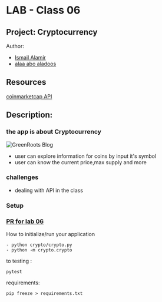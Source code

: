 # LAB - Class 06
## Project: Cryptocurrency
Author:
- [Ismail Alamir](https://github.com/IsmailAlamir)
- [alaa abo aladoos](https://github.com/alaa-adoos)


## Resources
[coinmarketcap API](https://coinmarketcap.com/api/documentation/v1/)

## Description:

###  the app is about Cryptocurrency 
![GreenRoots Blog](https://media.istockphoto.com/vectors/bitcoin-digital-currency-digital-money-concept-vector-id899897862?k=20&m=899897862&s=612x612&w=0&h=gzwb2OnHmSnOF96GcVe9422S8YyFPT0KtAWWOyod1Us=)
- user can explore information for coins by input it's symbol
- user can know the current price,max supply and more 

### challenges 
- dealing with API in the class 
### Setup
### [PR for lab 06](https://github.com/alaa-adoos/Cryptocurrency/pull/1)
How to initialize/run your application
```
- python crypto/crypto.py
- python -m crypto.crypto
```
to testing :
```
pytest
```
requirements:
```
pip freeze > requirements.txt
```
